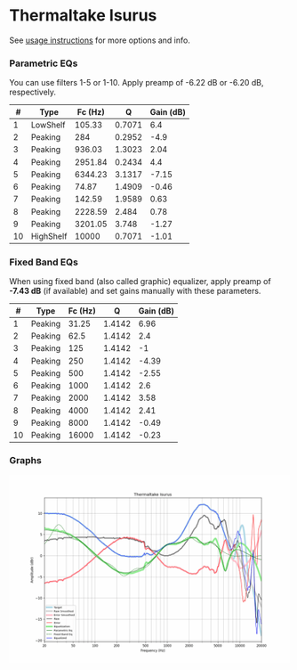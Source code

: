 # Thermaltake Isurus
See [usage instructions](https://github.com/jaakkopasanen/AutoEq#usage) for more options and info.

### Parametric EQs
You can use filters 1-5 or 1-10. Apply preamp of -6.22 dB or -6.20 dB, respectively.

|   # | Type      |   Fc (Hz) |      Q |   Gain (dB) |
|-----|-----------|-----------|--------|-------------|
|   1 | LowShelf  |    105.33 | 0.7071 |        6.4  |
|   2 | Peaking   |    284    | 0.2952 |       -4.9  |
|   3 | Peaking   |    936.03 | 1.3023 |        2.04 |
|   4 | Peaking   |   2951.84 | 0.2434 |        4.4  |
|   5 | Peaking   |   6344.23 | 3.1317 |       -7.15 |
|   6 | Peaking   |     74.87 | 1.4909 |       -0.46 |
|   7 | Peaking   |    142.59 | 1.9589 |        0.63 |
|   8 | Peaking   |   2228.59 | 2.484  |        0.78 |
|   9 | Peaking   |   3201.05 | 3.748  |       -1.27 |
|  10 | HighShelf |  10000    | 0.7071 |       -1.01 |

### Fixed Band EQs
When using fixed band (also called graphic) equalizer, apply preamp of **-7.43 dB** (if available) and set gains manually with these parameters.

|   # | Type    |   Fc (Hz) |      Q |   Gain (dB) |
|-----|---------|-----------|--------|-------------|
|   1 | Peaking |     31.25 | 1.4142 |        6.96 |
|   2 | Peaking |     62.5  | 1.4142 |        2.4  |
|   3 | Peaking |    125    | 1.4142 |       -1    |
|   4 | Peaking |    250    | 1.4142 |       -4.39 |
|   5 | Peaking |    500    | 1.4142 |       -2.55 |
|   6 | Peaking |   1000    | 1.4142 |        2.6  |
|   7 | Peaking |   2000    | 1.4142 |        3.58 |
|   8 | Peaking |   4000    | 1.4142 |        2.41 |
|   9 | Peaking |   8000    | 1.4142 |       -0.49 |
|  10 | Peaking |  16000    | 1.4142 |       -0.23 |

### Graphs
![](./Thermaltake%20Isurus.png)
